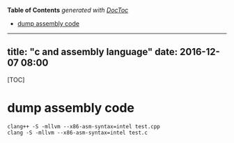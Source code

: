 <!-- START doctoc generated TOC please keep comment here to allow auto update -->
<!-- DON'T EDIT THIS SECTION, INSTEAD RE-RUN doctoc TO UPDATE -->
**Table of Contents**  *generated with [DocToc](https://github.com/thlorenz/doctoc)*

- [dump  assembly code](#dump--assembly-code)

<!-- END doctoc generated TOC please keep comment here to allow auto update -->

---
title: "c and assembly language"
date: 2016-12-07 08:00
---
[TOC]

# dump  assembly code

```
clang++ -S -mllvm --x86-asm-syntax=intel test.cpp
clang -S -mllvm --x86-asm-syntax=intel test.c
```
